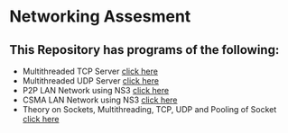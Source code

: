 # Networking Assesment
## This Repository has programs of the following:

* Multithreaded TCP Server [click here](https://github.com/dheeraj-2000/task2_computernetworks/tree/master/Multithreaded_TCP_Server_Client)
* Multithreaded UDP Server [click here](https://github.com/AnkitDimri/task2_computernetworks/tree/master/udp)
* P2P LAN Network using NS3 [click here](https://github.com/AnkitDimri/task2_computernetworks/tree/master/p2p_lans)
* CSMA LAN Network using NS3 [click here](https://github.com/AnkitDimri/task2_computernetworks/tree/master/csma_udp_tcp)
* Theory on Sockets, Multithreading, TCP, UDP and Pooling of Socket [click here](https://github.com/AnkitDimri/task2_computernetworks/tree/master/csma_udp_tcp)
